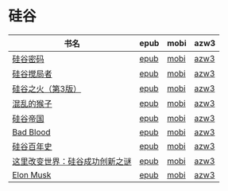 # 硅谷

| 书名 | epub | mobi | azw3 |
| --- | --- | --- | --- |
| [硅谷密码](http://ct.dalanmei.com/f/31084289-596120088-442c81) | [epub](http://ct.dalanmei.com/f/31084289-596120088-442c81) | [mobi](http://ct.dalanmei.com/f/31084289-596120352-3e8b3e) | [azw3](http://ct.dalanmei.com/f/31084289-596120268-d15a58) |
| [硅谷搅局者](http://ct.dalanmei.com/f/31084289-569451897-686438) | [epub](http://ct.dalanmei.com/f/31084289-569451897-686438) | [mobi](http://ct.dalanmei.com/f/31084289-570235941-12d123) | [azw3](http://ct.dalanmei.com/f/31084289-571418617-74c262) |
| [硅谷之火（第3版）](http://ct.dalanmei.com/f/31084289-569452022-f7ef8f) | [epub](http://ct.dalanmei.com/f/31084289-569452022-f7ef8f) | [mobi](http://ct.dalanmei.com/f/31084289-570236793-d8ebc4) | [azw3](http://ct.dalanmei.com/f/31084289-571418918-afb4ca) |
| [混乱的猴子](http://ct.dalanmei.com/f/31084289-571543998-10d15a) | [epub](http://ct.dalanmei.com/f/31084289-571543998-10d15a) | [mobi](http://ct.dalanmei.com/f/31084289-571814618-a20e62) | [azw3](http://ct.dalanmei.com/f/31084289-572196748-d2a86a) |
| [硅谷帝国](http://ct.dalanmei.com/f/31084289-571553471-4064be) | [epub](http://ct.dalanmei.com/f/31084289-571553471-4064be) | [mobi](http://ct.dalanmei.com/f/31084289-571884496-d4b028) | [azw3](http://ct.dalanmei.com/f/31084289-572202795-bf5d4e) |
| [Bad Blood](http://ct.dalanmei.com/f/31084289-571544516-99a266) | [epub](http://ct.dalanmei.com/f/31084289-571544516-99a266) | [mobi](http://ct.dalanmei.com/f/31084289-571814896-42b4c3) | [azw3](http://ct.dalanmei.com/f/31084289-572016467-8dc86f) |
| [硅谷百年史](http://ct.dalanmei.com/f/31084289-571556210-7c3450) | [epub](http://ct.dalanmei.com/f/31084289-571556210-7c3450) | [mobi](http://ct.dalanmei.com/f/31084289-571912999-d006b3) | [azw3](http://ct.dalanmei.com/f/31084289-572073249-068f5e) |
| [这里改变世界：硅谷成功创新之谜](None) | [epub](None) | [mobi](None) | [azw3](None) |
| [Elon Musk](http://ct.dalanmei.com/f/31084289-571424808-8b052a) | [epub](http://ct.dalanmei.com/f/31084289-571424808-8b052a) | [mobi](http://ct.dalanmei.com/f/31084289-571783024-9ad813) | [azw3](http://ct.dalanmei.com/f/31084289-571884061-6da303) |
